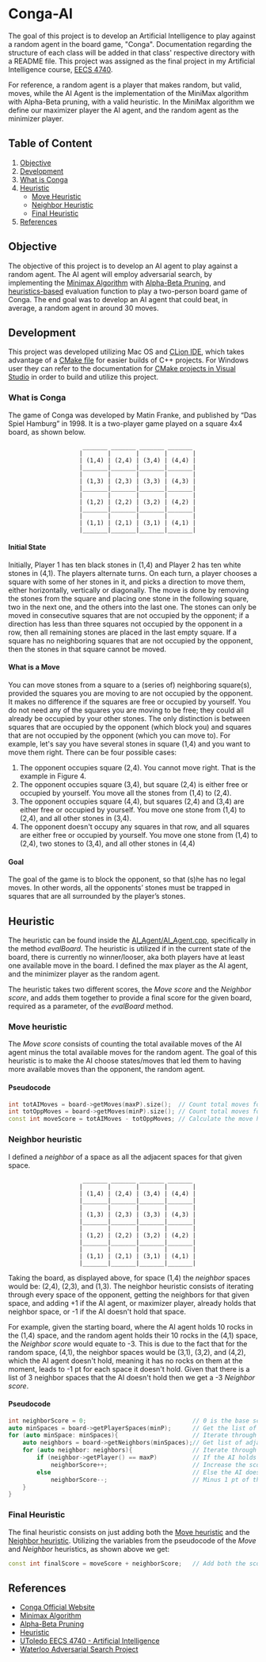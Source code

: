 # Conga-AI

The goal of this project is to develop an Artificial Intelligence to play against
a random agent in the board game, "Conga". Documentation regarding the structure
of each class will be added in that class' respective directory with a README file.
This project was assigned as the final project in my Artificial Intelligence course,
[EECS 4740](https://www.utoledo.edu/engineering/electrical-engineering-computer-science/current-students/syllabi/eecs-4740-artificial-intelligence.html).

For reference, a random agent is a player that makes random, but valid, moves, while the AI Agent is the implementation 
of the MiniMax algorithm with Alpha-Beta pruning, with a valid heuristic. In the MiniMax algorithm we define our 
maximizer player the AI agent, and the random agent as the minimizer player.  

## Table of Content
1. [Objective](#Objective)
2. [Development](#Development)
3. [What is Conga](#What-is-Conga)
4. [Heuristic](#Heuristic)
    - [Move Heuristic](#Move-heuristic)
    - [Neighbor Heuristic](#Neighbor-heuristic)
    - [Final Heuristic](#Final-Heuristic)
5. [References](#References)

## Objective
The objective of this project is to develop an AI agent to play against a random agent. The AI agent will employ 
adversarial search, by implementing the [Minimax Algorithm](https://en.wikipedia.org/wiki/Minimax) with 
[Alpha-Beta Pruning](https://en.wikipedia.org/wiki/Alpha–beta_pruning),
and [heuristics-based](https://en.wikipedia.org/wiki/Heuristic_(computer_science)) evaluation function to play a 
two-person board game of Conga. The end goal was to develop an AI agent that could beat, in average, a
random agent in around 30 moves.

## Development
This project was developed utilizing Mac OS and [CLion IDE](https://www.jetbrains.com/clion/), which takes advantage 
of a [CMake file](https://cmake.org/cmake/help/latest/guide/tutorial/index.html) for easier builds
of C++ projects. For Windows user they can refer to the documentation for 
[CMake projects in Visual Studio](https://docs.microsoft.com/en-us/cpp/build/cmake-projects-in-visual-studio?view=msvc-160)
in order to build and utilize this project.

### What is Conga
The game of Conga was developed by Matin Franke, and published by “Das Spiel Hamburg” in 1998. It is a two-player game 
played on a square 4x4 board, as shown below.

                         _______ _______ _______ _______
                        |       |       |       |       |
                        | (1,4) | (2,4) | (3,4) | (4,4) |
                        |_______|_______|_______|_______|
                        |       |       |       |       |
                        | (1,3) | (2,3) | (3,3) | (4,3) |
                        |_______|_______|_______|_______|
                        |       |       |       |       |
                        | (1,2) | (2,2) | (3,2) | (4,2) |
                        |_______|_______|_______|_______|
                        |       |       |       |       |
                        | (1,1) | (2,1) | (3,1) | (4,1) |
                        |_______|_______|_______|_______|


#### Initial State
Initially, Player 1 has ten black stones in (1,4) and Player 2 has ten white stones in (4,1). The players alternate 
turns. On each turn, a player chooses a square with some of her stones in it, and picks a direction to move them, either
horizontally, vertically or diagonally. The move is done by removing the stones from the square and placing one stone 
in the following square, two in the next one, and the others into the last one. The stones can only be moved in 
consecutive squares that are not occupied by the opponent; if a direction has less than three squares not occupied by 
the opponent in a row, then all remaining stones are placed in the last empty square. If a square has no neighboring 
squares that are not occupied by the opponent, then the stones in that square cannot be moved.

#### What is a Move
You can move stones from a square to a (series of) neighboring square(s), provided the squares you are moving to are 
not occupied by the opponent. It makes no difference if the squares are free or occupied by yourself. You do not need 
any of the squares you are moving to be free; they could all already be occupied by your other stones. The only 
distinction is between squares that are occupied by the opponent (which block you) and squares that are not occupied by 
the opponent (which you can move to). For example, let's say you have several stones in square (1,4) and you want to 
move them right. There can be four possible cases:
1. The opponent occupies square (2,4). You cannot move right. That is the example in Figure 4.
2. The opponent occupies square (3,4), but square (2,4) is either free or occupied by yourself. You move all the 
    stones from (1,4) to (2,4).
3. The opponent occupies square (4,4), but squares (2,4) and (3,4) are either free or occupied by yourself. You move one
    stone from (1,4) to (2,4), and all other stones in (3,4).
4. The opponent doesn't occupy any squares in that row, and all squares are either free or occupied by yourself. You 
    move one stone from (1,4) to (2,4), two stones to (3,4), and all other stones in (4,4)
    
#### Goal
The goal of the game is to block the opponent, so that (s)he has no legal moves. In other words, all the opponents’ 
stones must be trapped in squares that are all surrounded by the player’s stones.


## Heuristic
The heuristic can be found inside the [AI_Agent/AI_Agent.cpp](https://github.com/cgalo/Conga-AI/blob/master/AI_Agent/AI_Agent.cpp),
specifically in the method *evalBoard*. The heuristic is utilized if in the current state of the board, there is currently
no winner/looser, aka both players have at least one available move in the board. I defined the max player as the AI 
agent, and the minimizer player as the random agent.

The heuristic takes two different scores, the *Move score* and the *Neighbor score*, and
adds them together to provide a final score for the given board, required as a parameter,
of the *evalBoard* method. 

### Move heuristic
The *Move score* consists of counting the total available moves of the AI agent minus the total available moves
for the random agent. The goal of this heuristic is to make the AI choose states/moves that led them to 
having more available moves than the opponent, the random agent.

#### Pseudocode
```c++
int totAIMoves = board->getMoves(maxP).size();  // Count total moves for the AI
int totOppMoves = board->getMoves(minP).size(); // Count total moves for the random agent
const int moveScore = totAIMoves - totOppMoves; // Calculate the move heuristic
```

### Neighbor heuristic
I defined a *neighbor* of a space as all the adjacent spaces for that given space. 

                         _______ _______ _______ _______
                        |       |       |       |       |
                        | (1,4) | (2,4) | (3,4) | (4,4) |
                        |_______|_______|_______|_______|
                        |       |       |       |       |
                        | (1,3) | (2,3) | (3,3) | (4,3) |
                        |_______|_______|_______|_______|
                        |       |       |       |       |
                        | (1,2) | (2,2) | (3,2) | (4,2) |
                        |_______|_______|_______|_______|
                        |       |       |       |       |
                        | (1,1) | (2,1) | (3,1) | (4,1) |
                        |_______|_______|_______|_______|

 Taking the board, as displayed above, for space (1,4) the *neighbor* spaces would be: (2,4), (2,3), and (1,3).
 The neighbor heuristic consists of iterating through every space of the opponent, getting the neighbors for that given space,
 and adding +1 if the AI agent, or maximizer player, already holds that neighbor space, or -1 if the AI doesn't hold that space.
 
 For example, given the starting board, where the AI agent holds 10 rocks in the (1,4) space, and the random agent holds their 
 10 rocks in the (4,1) space, the *Neighbor score* would equate to -3. This is due to the fact that for the 
 random space, (4,1), the neighbor spaces would be (3,1), (3,2), and (4,2), which the AI agent doesn't hold, meaning it 
 has no rocks on them at the moment, leads to -1 pt for each space it doesn't hold. Given that there is a list of 3 neighbor
 spaces that the AI doesn't hold then we get a -3 *Neighbor score*.   
#### Pseudocode
```c++
int neighborScore = 0;                              // 0 is the base score
auto minSpaces = board->getPlayerSpaces(minP);      // Get the list of spaces that the random player holds
for (auto minSpace: minSpaces){                     // Iterate through every space of the list of spaces
    auto neighbors = board->getNeighbors(minSpaces);// Get list of adjacent spaces of the current space
    for (auto neighbor: neighbors){                 // Iterate through every neighbor of the current space
        if (neighbor->getPlayer() == maxP)          // If the AI holds this neighbor space
            neighborScore++;                        // Increase the score of the neighborScore
        else                                        // Else the AI doesn't hold the neighbor space
            neighborScore--;                        // Minus 1 pt of the neighborScore
    }
}
```
### Final Heuristic
The final heuristic consists on just adding both the [Move heuristic](#Move-heuristic) and the [Neighbor heuristic](#Neighbor-heuristic).
Utilizing the variables from the pseudocode of the *Move* and *Neighbor* heuristics, as shown above we get:
```c++
const int finalScore = moveScore + neighborScore;   // Add both the scores for a final heuristic
```


## References
- [Conga Official Website](http://www.congaspiel.de)
- [Minimax Algorithm](https://en.wikipedia.org/wiki/Minimax)
- [Alpha-Beta Pruning](https://en.wikipedia.org/wiki/Alpha–beta_pruning)
- [Heuristic](https://en.wikipedia.org/wiki/Heuristic_(computer_science))
- [UToledo EECS 4740 - Artificial Intelligence](https://www.utoledo.edu/engineering/electrical-engineering-computer-science/current-students/syllabi/eecs-4740-artificial-intelligence.html)
- [Waterloo Adversarial Search Project](http://pami.uwaterloo.ca/~basir/ECE457/project2.pdf)
